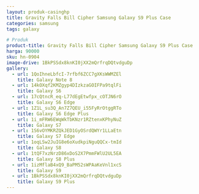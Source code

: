 ```yaml
---
layout: produk-casinghp
title: Gravity Falls Bill Cipher Samsung Galaxy S9 Plus Case
categories: samsung
tags: galaxy

# Produk
product-title: Gravity Falls Bill Cipher Samsung Galaxy S9 Plus Case
harga: 90000
sku: hn-0904
image-drive: 1BkPSSdx8knKI0jXX2mQrfrqDQtvdguDp
gallery:
  - url: 1QoIhneLbfcI-7rfbf6ZCC7gXKsWWMZEl
    title: Galaxy Note 8
  - url: 14kOXqf2KMZgyp4DIzkzaGOIFPa9tqlFi
    title: Galaxy S6
  - url: 17cQtncR_eq-L77dEgEtwfpx_cOTJN6rO
    title: Galaxy S6 Edge
  - url: 1Z1L_su3Q_An7Z7QEU_i55FyRrOtggRTo
    title: Galaxy S6 Edge Plus
  - url: 1i_mFRW6EWqWkTbKNzr1RZtenxKPhyNuZ
    title: Galaxy S7
  - url: 1S6vOYMKRZQkJED1GyOSrdQWYr1LLaEtn
    title: Galaxy S7 Edge
  - url: 1oqLSw2JuIG8e6oXudkpiNguQQCx-tmId
    title: Galaxy S8
  - url: 1tQF7xzNrzD86xDoS2X7PmmFWlU2UL5EA
    title: Galaxy S8 Plus
  - url: 1izMflaB4xQ9_BaPM52sWPAaKeVnl1xcS
    title: Galaxy S9
  - url: 1BkPSSdx8knKI0jXX2mQrfrqDQtvdguDp
    title: Galaxy S9 Plus
---
```

